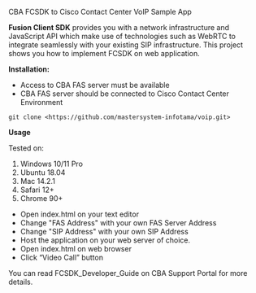 CBA FCSDK to Cisco Contact Center VoIP Sample App

**Fusion Client SDK** provides you with a network infrastructure and JavaScript API which make use of technologies such as WebRTC to integrate seamlessly with your existing SIP infrastructure. This project shows you how to implement FCSDK on web application.



**Installation:**

- Access to CBA FAS server must be available
- CBA FAS server should be connected to Cisco Contact Center Environment
```
git clone <https://github.com/mastersystem-infotama/voip.git>
```

**Usage**

Tested on:

1. Windows 10/11 Pro
1. Ubuntu 18.04
1. Mac 14.2.1
1. Safari 12+
1. Chrome 90+

- Open index.html on your text editor
- Change "FAS Address" with your own FAS Server Address
- Change "SIP Address" with your own SIP Address
- Host the application on your web server of choice.
- Open index.html on web browser
- Click “Video Call” button


You can read FCSDK\_Developer\_Guide on CBA Support Portal for more details.

